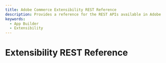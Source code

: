 ```yaml
---
title: Adobe Commerce Extensibility REST Reference
description: Provides a reference for the REST APIs available in Adobe Commerce for extensibility.
keywords:
  - App Builder
  - Extensibility
---
```


# Extensibility REST Reference

<RedoclyAPIBlock src="/commerce/extensibility/rest/extensibility.yaml" />
